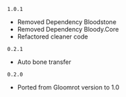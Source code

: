 `1.0.1`
- Removed Dependency Bloodstone
- Removed Dependency Bloody.Core
- Refactored cleaner code

`0.2.1`
- Auto bone transfer

`0.2.0`
- Ported from Gloomrot version to 1.0